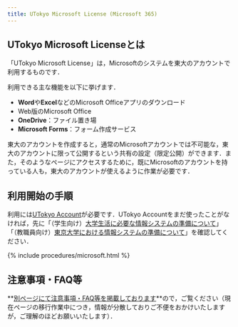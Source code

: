 ```yaml
---
title: UTokyo Microsoft License (Microsoft 365)
---
```


## UTokyo Microsoft Licenseとは

「UTokyo Microsoft License」は，Microsoftのシステムを東大のアカウントで利用するものです．

利用できる主な機能を以下に挙げます．

- **Word**や**Excel**などのMicrosoft Officeアプリのダウンロード
- Web版のMicrosoft Office
- **OneDrive**：ファイル置き場
- **Microsoft Forms**：フォーム作成サービス

東大のアカウントを作成すると，通常のMicrosoftアカウントでは不可能な，東大のアカウントに限って公開するという共有の設定（限定公開）ができます．また，そのようなページにアクセスするために，既にMicrosoftのアカウントを持っている人も，東大のアカウントが使えるように作業が必要です．

## 利用開始の手順

利用には[UTokyo Account](https://www.u-tokyo.ac.jp/adm/dics/ja/account.html)が必要です．UTokyo Accountをまだ使ったことがなければ，先に「（学生向け）[大学生活に必要な情報システムの準備について](/oc/)」「（教職員向け）[東京大学における情報システムの準備について](/faculty_members)」を確認してください．

{% include procedures/microsoft.html %}

## 注意事項・FAQ等

**[別ページにて注意事項・FAQ等を掲載しております](https://www.u-tokyo.ac.jp/adm/dics/ja/mslicense.html)**ので，ご覧ください（現在ページの移行作業中につき，情報が分散しておりご不便をおかけいたしますが，ご理解のほどお願いいたします）．
